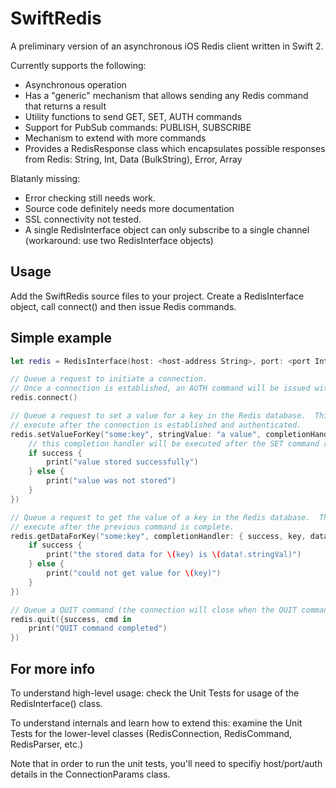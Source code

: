 # SwiftRedis

A preliminary version of an asynchronous iOS Redis client written in Swift 2.

Currently supports the following:
* Asynchronous operation
* Has a "generic" mechanism that allows sending any Redis command that returns a result
* Utility functions to send GET, SET, AUTH commands
* Support for PubSub commands: PUBLISH, SUBSCRIBE
* Mechanism to extend with more commands
* Provides a RedisResponse class which encapsulates possible responses from Redis:  String, Int, Data (BulkString), Error, Array

Blatanly missing:
* Error checking still needs work.
* Source code definitely needs more documentation
* SSL connectivity not tested.
* A single RedisInterface object can only subscribe to a single channel (workaround: use two RedisInterface objects)


## Usage

Add the SwiftRedis source files to your project.  Create a RedisInterface object, call connect() and then issue Redis commands.


## Simple example

```swift
let redis = RedisInterface(host: <host-address String>, port: <port Int>, auth: <auth String>)

// Queue a request to initiate a connection.
// Once a connection is established, an AUTH command will be issued with the auth parameters specified above.
redis.connect()

// Queue a request to set a value for a key in the Redis database.  This command will only
// execute after the connection is established and authenticated.
redis.setValueForKey("some:key", stringValue: "a value", completionHandler: { success, cmd in
    // this completion handler will be executed after the SET command returns
    if success {
        print("value stored successfully")
    } else {
        print("value was not stored")
    }
})

// Queue a request to get the value of a key in the Redis database.  This command will only
// execute after the previous command is complete.
redis.getDataForKey("some:key", completionHandler: { success, key, data, cmd in
    if success {
        print("the stored data for \(key) is \(data!.stringVal)")
    } else {
        print("could not get value for \(key)")
    }
})

// Queue a QUIT command (the connection will close when the QUIT command returns)
redis.quit({success, cmd in
    print("QUIT command completed")
})
```


    


## For more info

To understand high-level usage: check the Unit Tests for usage of the  RedisInterface() class.

To understand internals and learn how to extend this:  examine the Unit Tests for the lower-level classes (RedisConnection, RedisCommand, RedisParser, etc.)

Note that in order to run the unit tests, you'll need to specifiy host/port/auth details in the ConnectionParams class.


